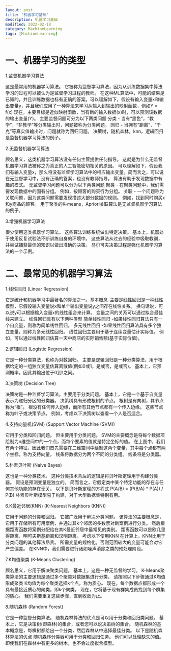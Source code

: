```yaml
---
layout: post
title: "机器学习基础"
description: 机器学习基础
modified: 2022-02-18
category: MachineLearning
tags: [MachineLearning]
---
```


# 一、机器学习的类型

1.监督机器学习算法

这是最常用的机器学习算法。 它被称为监督学习算法，因为从训练数据集中算法学习的过程可以被认为是监督学习过程的教师。
在这种ML算法中，可能的结果是已知的，并且训练数据也标有正确的答案。可以理解如下，假设有输入变量x和输出变量y，并且我们应用了一种算法来学习从输入到输出的映射函数，例如Y = f(x)
现在，主要目标是近似映射函数，当有新的输入数据(x)时，可以预测该数据的输出变量(Y)。
主要监督问题可分为以下两类问题
分类 - 当有“黑色”，“教学”，“非教学”等分类输出时，问题被称为分类问题。
回归 - 当拥有“距离”，“千克”等真实值输出时，问题就称为回归问题。
决策树，随机森林，knn，逻辑回归是监督机器学习算法的例子。

2.无监督机器学习算法

顾名思义，这类机器学习算法没有任何主管提供任何指导。 这就是为什么无监督机器学习算法被称之为真正的人工智能密切相关的原因。
可以理解如下，假设我们有输入变量x，那么将没有监督学习算法中的相应输出变量。简而言之，可以说在无监督学习中，没有正确的答案，也没有教师指导。 算法有助于发现数据中有趣的模式。
无监督学习问题可以分为以下两类问题
聚类 - 在聚类问题中，我们需要发现数据中的固有分组。 例如，按顾客的购买行为分组。
关联 - 一个问题称为关联问题，因为这类问题需要发现描述大部分数据的规则。 例如，找到同时购买x和y商品的顾客。
用于聚类的K-means，Apriori关联算法是无监督机器学习算法的例子。

3.增强机器学习算法

很少使用这类机器学习算法。 这些算法训练系统做出特定决策。 基本上，机器处于使用反复试验法不断训练自身的环境中。 这些算法从过去的经验中吸取教训，并尝试捕获最佳的知识以做出准确的决策。 马尔可夫决策过程是强化机器学习算法的一个示例。

# 二、最常见的机器学习算法

1.线性回归 (Linear Regression)

它是统计和机器学习中最著名的算法之一。基本概念-主要是线性回归是一种线性模型，它假设输入变量说x和单个输出变量说y之间存在线性关系。 换句话说，可以说y可以根据输入变量x的线性组合来计算。 变量之间的关系可以通过拟合最佳线来建立。
线性回归具有以下两种类型
简单线性回归 -如果线性回归算法只有一个自变量，则称为简单线性回归。
多元线性回归 -如果线性回归算法具有多个独立变量，则称为多元线性回归。
线性回归主要用于基于连续变量估计实际值。 例如，可以通过线性回归估算一天中商店的实际销售额(基于实际价值)。

2.逻辑回归 (Logistic Regression)

它是一种分类算法，也称为对数回归。
主要是逻辑回归是一种分类算法，用于根据给定的一组独立变量估算离散值(例如0或1，是或否，是或否)。 基本上，它预测概率，因此其输出位于0到1之间。

3.决策树 (Decision Tree)

决策树是一种监督学习算法，主要用于分类问题。
基本上，它是一个基于自变量表示为递归分区的分类器。 决策树具有形成根树的节点。 根树是有向树，其节点称为“根”。 根没有任何传入边缘，而所有其他节点都有一个传入边缘。 这些节点称为叶子或决策节点。 例如，考虑以下决策树以查看一个人是否适合。

4.支持向量机(SVM) (Support Vector Machine (SVM))

它用于分类和回归问题。 但主要用于分类问题。 SVM的主要概念是将每个数据项绘制为n维空间中的一个点，而每个要素的值就是特定坐标的值。
在上图中，我们有两个特征，因此我们首先需要在二维空间中绘制这两个变量，其中每个点都有两个坐标，称为支持向量。 线条将数据分为两个不同的分类组。 线条将是分类器。

5.朴素贝叶斯 (Naive Bayes)

这也是一种分类技术。 这种分类技术背后的逻辑是将贝叶斯定理用于构建分类器。 假设是预测变量是独立的。 简而言之，它假定类中某个特定功能的存在与任何其他功能的存在无关。 以下是贝叶斯定理的方程式
P(A/B) = (P(B/A) * P(A)) / P(B)
朴素贝叶斯模型易于构建，对于大型数据集特别有用。

6.K最近邻居(KNN) (K-Nearest Neighbors (KNN))

它用于问题的分类和回归。 它被广泛用于解决分类问题。 该算法的主要概念是，它用于存储所有可用案例，并通过其k个邻居的多数票对新案例进行分类。 然后根据距离函数将案例分配给在其K最近邻居中最常见的类别。 距离函数可以是欧几里得距离，明可夫斯基距离和汉明距离。 考虑以下使用KNN
在计算上，KNN比用于分类问题的其他算法昂贵。
所需变量的规格化，否则范围较大的变量可能会对它产生偏差。
在KNN中，我们需要进行诸如噪声消除之类的预处理阶段。

7.K均值聚类 (K-Means Clustering)

顾名思义，它用于解决聚类问题。 基本上，这是一种无监督的学习。 K-Means聚类算法的主要逻辑是通过多个聚类对数据集进行分类。 请按照以下步骤通过K均值形成聚类
K均值为每个聚类选择k个点，称为质心。
现在，每个数据点都形成一个具有最接近质心的聚类，即k个聚类。
现在，它将基于现有群集成员找到每个群集的质心。
我们需要重复这些步骤，直到收敛为止。

8.随机森林 (Random Forest)

它是一种监督分类算法。 随机森林算法的优点是可以用于分类和回归类问题。 基本上，它是决策树(即森林)的集合，或者您可以说决策树的集合。 随机森林的基本概念是，每棵树都给出一个分类，然后森林从中选择最佳分类。 以下是随机森林算法的优点
随机森林分类器可用于分类和回归任务。
他们可以处理缺失的值。
即使我们在森林中有更多的树木，也不会过度拟合模型。

